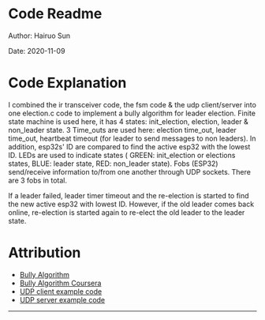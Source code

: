 # Code Readme
Author: Hairuo Sun

Date: 2020-11-09

# Code Explanation
I combined the ir transceiver code, the fsm code & the udp client/server into one election.c code to implement a bully algorithm for leader election. Finite state machine is used here, it has 4 states: init_election, election, leader & non_leader state. 3 Time_outs are used here: election time_out, leader time_out, heartbeat timeout (for leader to send messages to non leaders). In addition, esp32s' ID are compared to find the active esp32 with the lowest ID. LEDs are used to indicate states ( GREEN: init_election or elections states, BLUE: leader state, RED: non_leader state). Fobs (ESP32) send/receive information to/from one another through UDP sockets. There are 3 fobs in total.

If a leader failed, leader timer timeout and the re-election is started to find the new active esp32 with lowest ID. However, if the old leader comes back online, re-election is started again to re-elect the old leader to the leader state.


# Attribution
* [Bully Algorithm](https://en.wikipedia.org/wiki/Bully_algorithm)
* [Bully Algorithm Coursera](https://www.coursera.org/lecture/cloud-computing-2/1-4-bully-algorithm-K8QwJ)
* [UDP client example code](https://github.com/espressif/esp-idf/tree/master/examples/protocols/sockets/udp_client)
* [UDP server example code](https://github.com/espressif/esp-idf/tree/master/examples/protocols/sockets/udp_server)

-----
